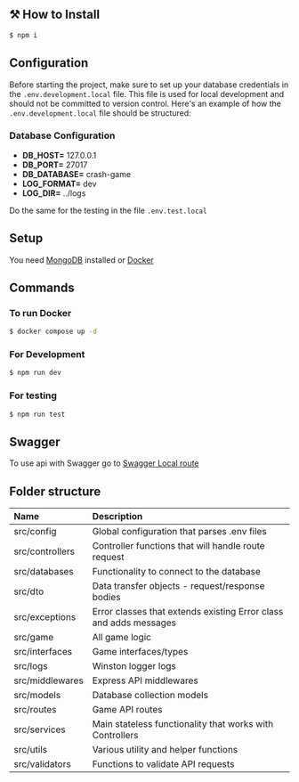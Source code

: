 ## ⚒ How to Install

```bash
$ npm i
```
## Configuration

Before starting the project, make sure to set up your database credentials in the `.env.development.local` file. This file is used for local development and should not be committed to version control. Here's an example of how the `.env.development.local` file should be structured:
### Database Configuration
- **DB_HOST=** 127.0.0.1
- **DB_PORT=** 27017
- **DB_DATABASE=** crash-game
- **LOG_FORMAT=** dev
- **LOG_DIR=** ../logs

Do the same for the testing in the file `.env.test.local`

## Setup
You need [MongoDB](https://www.mongodb.com/) installed or [Docker](https://www.docker.com/)

## Commands

### To run Docker
```bash
$ docker compose up -d
```

### For Development
```bash
$ npm run dev
```

### For testing
```bash
$ npm run test
```
 
## Swagger

To use api with Swagger go to [Swagger Local route](http://localhost:3000/api-docs)

## Folder structure

| Name            | Description                                                       |
|:----------------|:------------------------------------------------------------------|
| src/config      | Global configuration that parses .env files                       |
| src/controllers | Controller functions that will handle route request               |
| src/databases   | Functionality to connect to the database                          |
| src/dto         | Data transfer objects - request/response bodies                   |
| src/exceptions  | Error classes that extends existing Error class and adds messages |
| src/game        | All game logic                                                    |
| src/interfaces  | Game interfaces/types                                             |
| src/logs        | Winston logger logs                                               |
| src/middlewares | Express API middlewares                                           |
| src/models      | Database collection models                                        |
| src/routes      | Game API routes                                                   |
| src/services    | Main stateless functionality that works with Controllers          |
| src/utils       | Various utility and helper functions                              |
| src/validators  | Functions to validate API requests                                |